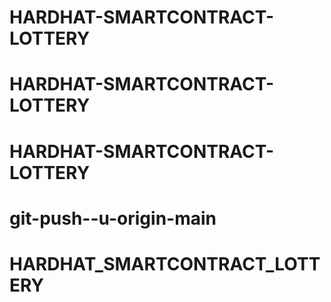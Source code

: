 # HARDHAT-SMARTCONTRACT-LOTTERY
# HARDHAT-SMARTCONTRACT-LOTTERY
# HARDHAT-SMARTCONTRACT-LOTTERY
# git-push--u-origin-main
# HARDHAT_SMARTCONTRACT_LOTTERY

